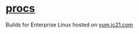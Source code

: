 # [procs](https://github.com/dalance/procs)

Builds for Enterprise Linux hosted on [yum.jc21.com](https://yum.jc21.com)
